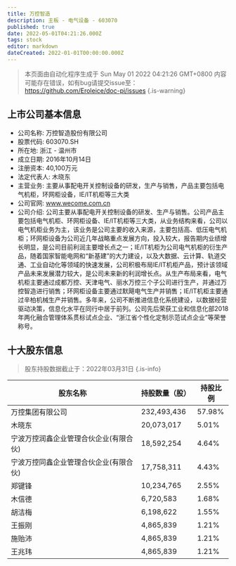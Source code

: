 ```yaml
---
title: 万控智造
description: 主板 - 电气设备 - 603070
published: true
date: 2022-05-01T04:21:26.000Z
tags: stock
editor: markdown
dateCreated: 2022-01-01T00:00:00.000Z
---
```


> 本页面由自动化程序生成于 Sun May 01 2022 04:21:26 GMT+0800
> 内容可能存在错误，如有bug请提交issue至：https://github.com/Eroleice/doc-pi/issues
{.is-warning}

## 上市公司基本信息
- 公司名称: 万控智造股份有限公司
- 股票代码: 603070.SH
- 所在地: 浙江 - 温州市
- 成立日期: 2016年10月14日
- 注册资本: 40,100万元
- 法定代表人: 木晓东
- 主营业务: 主要从事配电开关控制设备的研发，生产与销售，产品主要包括电气机柜，环网柜设备，IE/IT机柜等三大类
- 公司官网: www.wecome.com.cn
- 公司介绍: 公司主要从事配电开关控制设备的研发、生产与销售。公司产品主要包括电气机柜、环网柜设备、IE/IT机柜等三大类，从业务结构来看，公司以电气机柜业务为主，该业务是公司主要的收入来源，主要包括高、低压电气机柜；环网柜设备为公司近几年战略重点发展方向，投入较大，报告期内业绩增长明显，是公司目前利润主要增长点之一；IE/IT机柜为公司电气机柜的衍生产品，随着国家智能电网和“新基建”的大力建设，以及大数据、云计算、轨道交通、工业自动化等领域的快速发展，公司积极布局IE/IT机柜产品，预计该领域产品未来发展潜力较大，是公司未来新的利润增长点。从生产布局来看，电气机柜主要通过成都万控、天津电气、丽水万控三个子公司进行生产，并通过万控智造进行销售；环网柜设备主要通过默飓电气生产并销售；IE/IT机柜主要通过辛柏机械生产并销售。多年来，公司不断推进信息化系统建设，以数据经营驱动决策，信息化水平在同行中居于前列。公司先后荣获工业和信息化部2018年两化融合管理体系贯标试点企业、“浙江省个性化定制示范试点企业”等荣誉称号。


## 十大股东信息
> 股东持股数据截止于：2022年03月31日
{.is-info}

| 股东名称 | 持股数量（股） | 持股比例 |
| --- | --- | --- |
| 万控集团有限公司 | 232,493,436 | 57.98% |
| 木晓东 | 20,073,017 | 5.01% |
| 宁波万控润鑫企业管理合伙企业(有限合伙) | 18,592,254 | 4.64% |
| 宁波万控同鑫企业管理合伙企业(有限合伙) | 17,758,311 | 4.43% |
| 郑键锋 | 10,234,765 | 2.55% |
| 木信德 | 6,720,583 | 1.68% |
| 胡洁梅 | 6,198,622 | 1.55% |
| 王振刚 | 4,865,839 | 1.21% |
| 施贻沛 | 4,865,839 | 1.21% |
| 王兆玮 | 4,865,839 | 1.21% |




